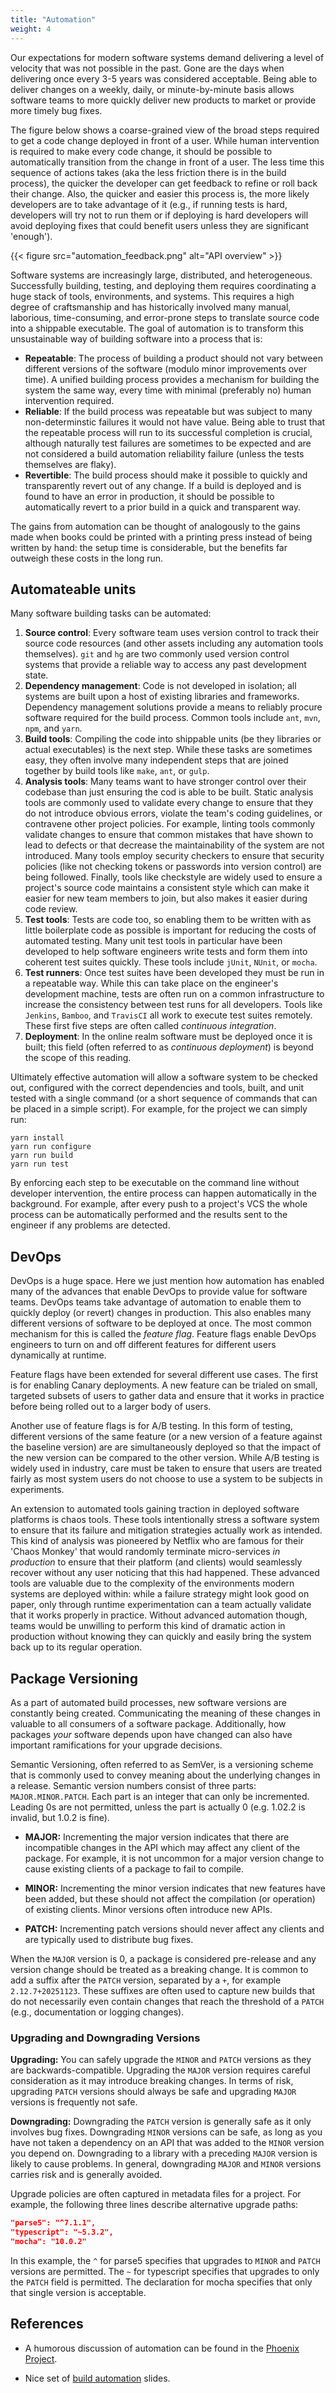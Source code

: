```yaml
---
title: "Automation"
weight: 4
---
```


Our expectations for modern software systems demand delivering a level of velocity that was not possible in the past. Gone are the days when delivering once every 3-5 years was considered acceptable. Being able to deliver changes on a weekly, daily, or minute-by-minute basis allows software teams to more quickly deliver new products to market or provide more timely bug fixes. 

The figure below shows a coarse-grained view of the broad steps required to get a code change deployed in front of a user. While  human intervention is required to make every code change, it should be possible to automatically transition from the change in front of a user. The less time this sequence of actions takes (aka the less friction there is in the build process), the quicker the developer can get feedback to refine or roll back their change. Also, the quicker and easier this process is, the more likely developers are to take advantage of it (e.g., if running tests is hard, developers will try not to run them or if deploying is hard developers will avoid deploying fixes that could benefit users unless they are significant 'enough').

{{< figure src="automation_feedback.png" alt="API overview" >}}

Software systems are increasingly large, distributed, and heterogeneous. Successfully building, testing, and deploying them requires coordinating a huge stack of tools, environments, and systems. This requires a high degree of craftsmanship and has historically involved many manual, laborious, time-consuming, and error-prone steps to translate source code into a shippable executable. The goal of automation is to transform this unsustainable way of building software into a process that is:

* **Repeatable**: The process of building a product should not vary between different versions of the software (modulo minor improvements over time). A unified building process provides a mechanism for building the system the same way, every time with minimal (preferably no) human intervention required.
* **Reliable**: If the build process was repeatable but was subject to many non-determinstic failures it would not have value. Being able to trust that the repeatable process will run to its successful completion is crucial, although naturally test failures are sometimes to be expected and are not considered a build automation reliability failure (unless the tests themselves are flaky).
* **Revertible**: The build process should make it possible to quickly and transparently revert out of any change. If a build is deployed and is found to have an error in production, it should be possible to automatically revert to a prior build in a quick and transparent way.

<!-- 
TODO: figure showing pipeline
-->

The gains from automation can be thought of analogously to the gains made when books could be printed with a printing press instead of being written by hand: the setup time is considerable, but the benefits far outweigh these costs in the long run.

## Automateable units

Many software building tasks can be automated:

1. **Source control**: Every software team uses version control to track their source code resources (and other assets including any automation tools themselves). ```git``` and ```hg``` are two commonly used version control systems that provide a reliable way to access any past development state.
1. **Dependency management**: Code is not developed in isolation; all systems are built upon a host of existing libraries and frameworks. Dependency management solutions provide a means to reliably procure software required for the build process. Common tools include ```ant```, ```mvn```, ```npm```, and ```yarn```.
1. **Build tools**: Compiling the code into shippable units (be they libraries or actual executables) is the next step. While these tasks are sometimes easy, they often involve many independent steps that are joined together by build tools like ```make```, ```ant```, or ```gulp```.
1. **Analysis tools**: Many teams want to have stronger control over their codebase than just ensuring the cod is able to be built. Static analysis tools are commonly used to validate every change to ensure that they do not introduce obvious errors, violate the team's coding guidelines, or contravene other project policies. For example, linting tools commonly validate changes to ensure that common mistakes that have shown to lead to defects or that decrease the maintainability of the system are not introduced. Many tools employ security checkers to ensure that security policies (like not checking tokens or passwords into version control) are being followed. Finally, tools like checkstyle are widely used to ensure a project's source code maintains a consistent style which can make it easier for new team members to join, but also makes it easier during code review.
1. **Test tools**: Tests are code too, so enabling them to be written with as little boilerplate code as possible is important for reducing the costs of automated testing. Many unit test tools in particular have been developed to help software engineers write tests and form them into coherent test suites quickly. These tools include ```jUnit```, ```NUnit```, or ```mocha```.
1. **Test runners**: Once test suites have been developed they must be run in a repeatable way. While this can take place on the engineer's development machine, tests are often run on a common infrastructure to increase the consistency between test runs for all developers. Tools like ```Jenkins```, ```Bamboo```, and ```TravisCI``` all work to execute test suites remotely. These first five steps are often called _continuous integration_.
1. **Deployment**: In the online realm software must be deployed once it is built; this field (often referred to as _continuous deployment_) is beyond the scope of this reading.

Ultimately effective automation will allow a software system to be checked out, configured with the correct dependencies and tools, built, and unit tested with a single command (or a short sequence of commands that can be placed in a simple script). For example, for the project we can simply run:

```
yarn install
yarn run configure
yarn run build
yarn run test
```

By enforcing each step to be executable on the command line without developer intervention, the entire process can happen automatically in the background. For example, after every push to a project's VCS the whole process can be automatically performed and the results sent to the engineer if any problems are detected.

## DevOps

DevOps is a huge space. Here we just mention how automation has enabled many of the advances that enable DevOps to provide value for software teams. DevOps teams take advantage of automation to enable them to quickly deploy (or revert) changes in production. This also enables many different versions of software to be deployed at once. The most common mechanism for this is called the _feature flag_. Feature flags enable DevOps engineers to turn on and off different features for different users dynamically at runtime. 

Feature flags have been extended for several different use cases. The first is for enabling Canary deployments. A new feature can be trialed on small, targeted subsets of users to gather data and ensure that it works in practice before being rolled out to a larger body of users.

Another use of feature flags is for A/B testing. In this form of testing, different versions of the same feature (or a new version of a feature against the baseline version) are are simultaneously deployed so that the impact of the new version can be compared to the other version. While A/B testing is widely used in industry, care must be taken to ensure that users are treated fairly as most system users do not choose to use a system to be subjects in experiments.

An extension to automated tools gaining traction in deployed software platforms is chaos tools. These tools intentionally stress a software system to ensure that its failure and mitigation strategies actually work as intended. This kind of analysis was pioneered by Netflix who are famous for their 'Chaos Monkey' that would randomly terminate micro-services _in production_ to ensure that their platform (and clients) would seamlessly recover without any user noticing that this had happened. These advanced tools are valuable due to the complexity of the environments modern systems are deployed within: while a failure strategy might look good on paper, only through runtime experimentation can a team actually validate that it works properly in practice. Without advanced automation though, teams would be unwilling to perform this kind of dramatic action in production without knowing they can quickly and easily bring the system back up to its regular operation.

## Package Versioning

As a part of automated build processes, new software versions are constantly being created. Communicating the meaning of these changes in valuable to all consumers of a software package. Additionally, how packages _your_ software depends upon have changed can also have important ramifications for your upgrade decisions. 

Semantic Versioning, often referred to as SemVer, is a versioning scheme that is commonly used to convey meaning about the underlying changes in a release. Semantic version numbers consist of three parts: `MAJOR.MINOR.PATCH`. Each part is an integer that can only be incremented. Leading 0s are not permitted, unless the part is actually 0 (e.g. 1.02.2 is invalid, but 1.0.2 is fine).

* **MAJOR:** Incrementing the major version indicates that there are incompatible changes in the API which may affect any client of the package. For example, it is not uncommon for a major version change to cause existing clients of a package to fail to compile.

* **MINOR:** Incrementing the minor version indicates that new features have been added, but these should not affect the compilation (or operation) of existing clients. Minor versions often introduce new APIs.

* **PATCH:** Incrementing patch versions should never affect any clients and are typically used to distribute bug fixes.

When the `MAJOR` version is 0, a package is considered pre-release and any version change should be treated as a breaking change. It is common to add a suffix after the `PATCH` version, separated by a `+`, for example `2.12.7+20251123`. These suffixes are often used to capture new builds that do not necessarily even contain changes that reach the threshold of a `PATCH` (e.g., documentation or logging changes).

### Upgrading and Downgrading Versions

**Upgrading:** You can safely upgrade the `MINOR` and `PATCH` versions as they are backwards-compatible. Upgrading the `MAJOR` version requires careful consideration as it may introduce breaking changes. In terms of risk, upgrading `PATCH` versions should always be safe and upgrading `MAJOR` versions is frequently not safe.

**Downgrading:** Downgrading the `PATCH` version is generally safe as it only involves bug fixes. Downgrading `MINOR` versions can be safe, as long as you have not taken a dependency on an API that was added to the `MINOR` version you depend on. 
Downgrading to a library with a preceding `MAJOR` version is likely to cause problems. In general, downgrading `MAJOR` and `MINOR` versions carries risk and is generally avoided.

Upgrade policies are often captured in metadata files for a project. For example, the following three lines describe alternative upgrade paths:

```json
"parse5": "^7.1.1",
"typescript": "~5.3.2",
"mocha": "10.0.2"
```

In this example, the `^` for parse5 specifies that upgrades to `MINOR` and `PATCH` versions are permitted. The `~` for typescript specifies that upgrades to only the `PATCH` field is permitted. The declaration for mocha specifies that only that single version is acceptable.

## References

* A humorous discussion of automation can be found in the [Phoenix Project](https://www.amazon.ca/Phoenix-Project-DevOps-Helping-Business/dp/1942788290/).

* Nice set of [build automation](http://www.slideshare.net/actionjackx/build-automation-101) slides.

